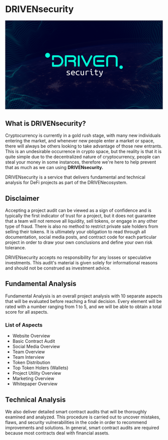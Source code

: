 # DRIVENsecurity

![](../.gitbook/assets/twitter-cover-security.png)

## What is DRIVENsecurity?

Cryptocurrency is currently in a gold rush stage, with many new individuals entering the market, and whenever new people enter a market or space, there will always be others looking to take advantage of those new entrants. This is an undesirable occurrence in crypto space, but the reality is that it is quite simple due to the decentralized nature of cryptocurrency, people can steal your money in some instances, therefore we're here to help prevent that as much as we can using **DRIVENsecurity.**

DRIVENsecurity is a service that delivers fundamental and technical analysis for DeFi projects as part of the DRIVENecosystem.

## Disclaimer

Accepting a project audit can be viewed as a sign of confidence and is typically the first indicator of trust for a project, but it does not guarantee that a team will not remove all liquidity, sell tokens, or engage in any other type of fraud. There is also no method to restrict private sale holders from selling their tokens. It is ultimately your obligation to read through all documentation, social media posts, and contract code for each particular project in order to draw your own conclusions and define your own risk tolerance.

DRIVENsecurity accepts no responsibility for any losses or speculative investments. This audit's material is given solely for informational reasons and should not be construed as investment advice.

## Fundamental Analysis

Fundamental Analysis is an overall project analysis with 10 separate aspects that will be evaluated before reaching a final decision. Every element will be rated with a number ranging from 1 to 5, and we will be able to obtain a total score for all aspects.

### List of Aspects

* Website Overview
* Basic Contract Audit
* Social Media Overview
* Team Overview
* Team Interview
* Token Distribution
* Top Token Holers (Wallets)
* Project Utility Overview
* Marketing Overview
* Whitepaper Overview

## Technical Analysis

We also deliver detailed smart contract audits that will be thoroughly examined and analyzed. This procedure is carried out to uncover mistakes, flaws, and security vulnerabilities in the code in order to recommend improvements and solutions. In general, smart contract audits are required because most contracts deal with financial assets.







